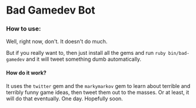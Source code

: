Bad Gamedev Bot
===============

### How to use:
Well, right now, don't. It doesn't do much.

But if you really want to, then just install all the gems and run `ruby bin/bad-gamedev` and it will tweet something dumb automatically.

#### How do it work?
It uses the `twitter` gem and the `markymarkov` gem to learn about terrible and terribly funny game ideas, then tweet them out to the masses. Or at least, it will do that eventually. One day. Hopefully soon.
